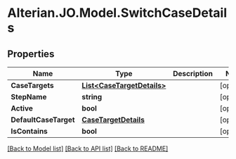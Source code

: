 # Alterian.JO.Model.SwitchCaseDetails

## Properties

Name | Type | Description | Notes
------------ | ------------- | ------------- | -------------
**CaseTargets** | [**List&lt;CaseTargetDetails&gt;**](CaseTargetDetails.md) |  | [optional] 
**StepName** | **string** |  | [optional] 
**Active** | **bool** |  | [optional] 
**DefaultCaseTarget** | [**CaseTargetDetails**](CaseTargetDetails.md) |  | [optional] 
**IsContains** | **bool** |  | [optional] 

[[Back to Model list]](../README.md#documentation-for-models) [[Back to API list]](../README.md#documentation-for-api-endpoints) [[Back to README]](../README.md)

